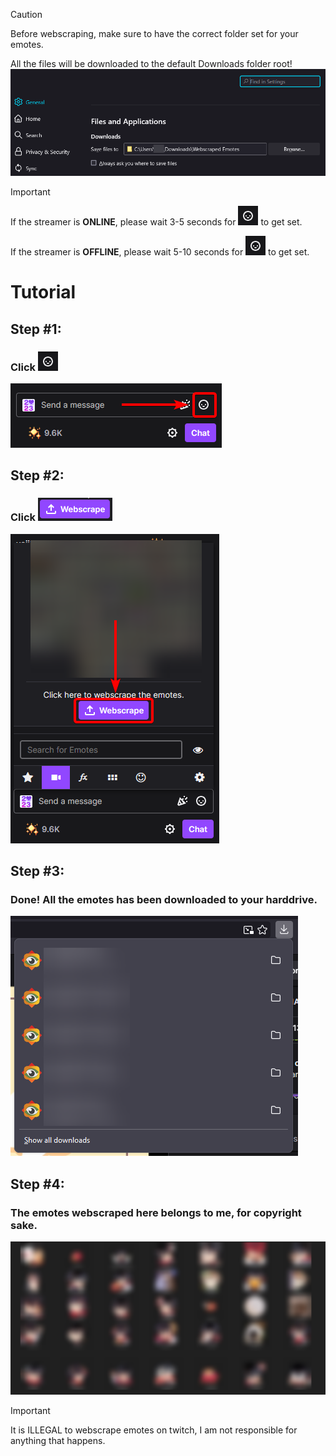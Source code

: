 > [!CAUTION]
> Before webscraping, make sure to have the correct folder set for your emotes.
> 
> All the files will be downloaded to the default Downloads folder root!
> ![set downloads path](./tutorial/firefox_eohu2p0MXEd.png)

> [!IMPORTANT]
> If the streamer is **ONLINE**, please wait 3-5 seconds for ![emote menu](./tutorial/firefox_eohgpnVNmrf.png) to get set.
> 
> If the streamer is **OFFLINE**, please wait 5-10 seconds for ![emote menu](./tutorial/firefox_eohgpnVNmrf.png) to get set.

# **Tutorial**
## **Step #1:**
### Click ![emote menu](./tutorial/firefox_eohgpnVNmrf.png)
![emote menu](./tutorial/firefox_eohIbtensYf.png)

## **Step #2:**
### Click ![webscrape button](./tutorial/firefox_eoh1ZVO2u4P.png)
![emote menu](./tutorial/firefox_eohoEmyDIGK.png)

## **Step #3:**
### Done! All the emotes has been downloaded to your harddrive.
![webscrape button](./tutorial/firefox_eohLzGwHSwP.png)

## **Step #4:**
### The emotes webscraped here belongs to **me**, for copyright sake.
![webscrape button](./tutorial/explorer_eoh8bLSK6eR.png)

> [!IMPORTANT]
> It is ILLEGAL to webscrape emotes on twitch, I am not responsible for anything that happens.